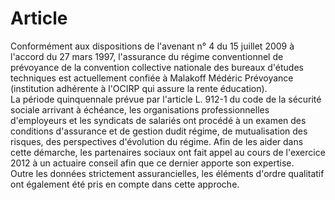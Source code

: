 # Article

  
Conformément aux dispositions de l'avenant n° 4 du 15 juillet 2009 à l'accord du 27 mars 1997, l'assurance du régime conventionnel de prévoyance de la convention collective nationale des bureaux d'études techniques est actuellement confiée à Malakoff Médéric Prévoyance (institution adhérente à l'OCIRP qui assure la rente éducation).  
La période quinquennale prévue par l'article L. 912-1 du code de la sécurité sociale arrivant à échéance, les organisations professionnelles d'employeurs et les syndicats de salariés ont procédé à un examen des conditions d'assurance et de gestion dudit régime, de mutualisation des risques, des perspectives d'évolution du régime. Afin de les aider dans cette démarche, les partenaires sociaux ont fait appel au cours de l'exercice 2012 à un actuaire conseil afin que ce dernier apporte son expertise.  
Outre les données strictement assurancielles, les éléments d'ordre qualitatif ont également été pris en compte dans cette approche.

